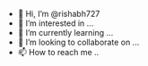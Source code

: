 - 👋 Hi, I’m @rishabh727
- 👀 I’m interested in ...
- 🌱 I’m currently learning ...
- 💞️ I’m looking to collaborate on ...
- 📫 How to reach me ..
